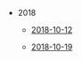* 2018
  
  * [2018-10-12](workSummary/2018/2018-10-12.md)

  * [2018-10-19](workSummary/2018/2018-10-19.md)